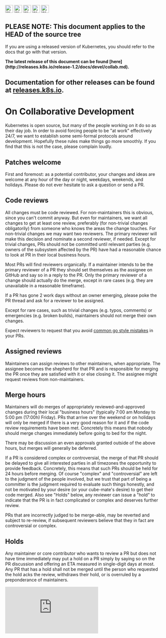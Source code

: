 <!-- BEGIN MUNGE: UNVERSIONED_WARNING -->

<!-- BEGIN STRIP_FOR_RELEASE -->

<img src="http://kubernetes.io/img/warning.png" alt="WARNING"
     width="25" height="25">
<img src="http://kubernetes.io/img/warning.png" alt="WARNING"
     width="25" height="25">
<img src="http://kubernetes.io/img/warning.png" alt="WARNING"
     width="25" height="25">
<img src="http://kubernetes.io/img/warning.png" alt="WARNING"
     width="25" height="25">
<img src="http://kubernetes.io/img/warning.png" alt="WARNING"
     width="25" height="25">

<h2>PLEASE NOTE: This document applies to the HEAD of the source tree</h2>

If you are using a released version of Kubernetes, you should
refer to the docs that go with that version.

<!-- TAG RELEASE_LINK, added by the munger automatically -->
<strong>
The latest release of this document can be found
[here](http://releases.k8s.io/release-1.2/docs/devel/collab.md).

Documentation for other releases can be found at
[releases.k8s.io](http://releases.k8s.io).
</strong>
--

<!-- END STRIP_FOR_RELEASE -->

<!-- END MUNGE: UNVERSIONED_WARNING -->

# On Collaborative Development

Kubernetes is open source, but many of the people working on it do so as their
day job. In order to avoid forcing people to be "at work" effectively 24/7, we
want to establish some semi-formal protocols around development. Hopefully these
rules make things go more smoothly. If you find that this is not the case,
please complain loudly.

## Patches welcome

First and foremost: as a potential contributor, your changes and ideas are
welcome at any hour of the day or night, weekdays, weekends, and holidays.
Please do not ever hesitate to ask a question or send a PR.

## Code reviews

All changes must be code reviewed. For non-maintainers this is obvious, since
you can't commit anyway. But even for maintainers, we want all changes to get at
least one review, preferably (for non-trivial changes obligatorily) from someone
who knows the areas the change touches. For non-trivial changes we may want two
reviewers. The primary reviewer will make this decision and nominate a second
reviewer, if needed. Except for trivial changes, PRs should not be committed
until relevant parties (e.g. owners of the subsystem affected by the PR) have
had a reasonable chance to look at PR in their local business hours.

Most PRs will find reviewers organically. If a maintainer intends to be the
primary reviewer of a PR they should set themselves as the assignee on GitHub
and say so in a reply to the PR. Only the primary reviewer of a change should
actually do the merge, except in rare cases (e.g. they are unavailable in a
reasonable timeframe).

If a PR has gone 2 work days without an owner emerging, please poke the PR
thread and ask for a reviewer to be assigned.

Except for rare cases, such as trivial changes (e.g. typos, comments) or
emergencies (e.g. broken builds), maintainers should not merge their own
changes.

Expect reviewers to request that you avoid [common go style
mistakes](https://github.com/golang/go/wiki/CodeReviewComments) in your PRs.

## Assigned reviews

Maintainers can assign reviews to other maintainers, when appropriate. The
assignee becomes the shepherd for that PR and is responsible for merging the PR
once they are satisfied with it or else closing it. The assignee might request
reviews from non-maintainers.

## Merge hours

Maintainers will do merges of appropriately reviewed-and-approved changes during
their local "business hours" (typically 7:00 am Monday to 5:00 pm (17:00h)
Friday). PRs that arrive over the weekend or on holidays will only be merged if
there is a very good reason for it and if the code review requirements have been
met. Concretely this means that nobody should merge changes immediately before
going to bed for the night.

There may be discussion an even approvals granted outside of the above hours,
but merges will generally be deferred.

If a PR is considered complex or controversial, the merge of that PR should be
delayed to give all interested parties in all timezones the opportunity to
provide feedback. Concretely, this means that such PRs should be held for 24
hours before merging. Of course "complex" and "controversial" are left to the
judgment of the people involved, but we trust that part of being a committer is
the judgment required to evaluate such things honestly, and not be motivated by
your desire (or your cube-mate's desire) to get their code merged. Also see
"Holds" below, any reviewer can issue a "hold" to indicate that the PR is in
fact complicated or complex and deserves further review.

PRs that are incorrectly judged to be merge-able, may be reverted and subject to
re-review, if subsequent reviewers believe that they in fact are controversial
or complex.


## Holds

Any maintainer or core contributor who wants to review a PR but does not have
time immediately may put a hold on a PR simply by saying so on the PR discussion
and offering an ETA measured in single-digit days at most. Any PR that has a
hold shall not be merged until the person who requested the hold acks the
review, withdraws their hold, or is overruled by a preponderance of maintainers.


<!-- BEGIN MUNGE: GENERATED_ANALYTICS -->
[![Analytics](https://kubernetes-site.appspot.com/UA-36037335-10/GitHub/docs/devel/collab.md?pixel)]()
<!-- END MUNGE: GENERATED_ANALYTICS -->
